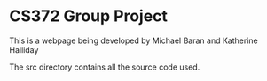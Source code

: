 # CS372 Group Project
This is a webpage being developed by Michael Baran and Katherine Halliday

The src directory contains all the source code used.
